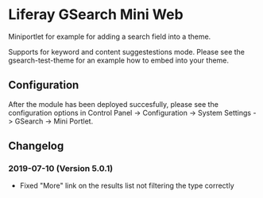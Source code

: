 # Liferay GSearch Mini Web

Miniportlet for example for adding a search field into a theme.

Supports for keyword and content suggestestions mode. Please see the gsearch-test-theme for an example how to embed into your theme.

## Configuration

After the module has been deployed succesfully, please see the configuration options in Control Panel -> Configuration -> System Settings -> GSearch -> Mini Portlet.

## Changelog

### 2019-07-10 (Version 5.0.1)

* Fixed "More" link on the results list not filtering the type correctly


